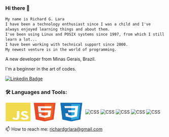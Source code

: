 ### Hi there 👋
    My name is Richard G. Lara
    I have been a technology enthusiast since I was a child and I've always enjoyed learning things and about them.
    I've been using Linux and POSIX systems since 1997, from which I still learn a lot...
    I have been working with technical support since 2000.
    My newest venture is in the world of programming.

<p>  A new developer from Minas Gerais, Brazil. </p>
<p>  I'm a beginner in the art of codes. </p>

<div id="badges">

[![Linkedin Badge](https://img.shields.io/badge/-LinkedIn-blue?style=flat-square&logo=Linkedin&logoColor=white&link=https://www.linkedin.com/in/richard-guimarães-rezende-lara-829276195)](https://www.linkedin.com/in/richard-guimarães-rezende-lara-829276195)
<img src="https://komarev.com/ghpvc/?username=RichardGLara&style=flat-square&color=blue" alt=""/>
   <div>
   
   ### :hammer_and_wrench: Languages and Tools:

  <img align="center" alt="Js" height="60" width="80" src="https://raw.githubusercontent.com/devicons/devicon/master/icons/javascript/javascript-plain.svg">
  <img align="center" alt="HTML" height="60" width="80" src="https://raw.githubusercontent.com/devicons/devicon/master/icons/html5/html5-original.svg">
  <img align="center" alt="CSS" height="60" width="80" src="https://raw.githubusercontent.com/devicons/devicon/master/icons/css3/css3-original.svg">
  <img align="center" alt="CSS" height="60" width="80" src="https://www.svgrepo.com/show/452091/python.svg">
  <img align="center" alt="CSS" height="60" width="80" src="https://www.svgrepo.com/show/353478/bash-icon.svg">
  <img align="center" alt="CSS" height="60" width="80" src="https://www.svgrepo.com/show/452054/linux.svg">
  <img align="center" alt="CSS" height="60" width="80" src="https://www.svgrepo.com/show/355027/freebsd.svg">
  <img align="center" alt="CSS" height="60" width="80" src="https://www.svgrepo.com/show/396599/guitar.svg">
  
  </div>
 <p>
  📫 How to reach me: <a href='mailto:lauranunes.c@gmail.com'>richardgrlara@gmail.com</a>
</p>
</div>

<!--
**RichardGLara/RichardGLara** is a ✨ _special_ ✨ repository because its `README.md` (this file) appears on your GitHub profile.

Here are some ideas to get you started:

- 🔭 I’m currently working on ...
- 🌱 I’m currently learning ...
- 👯 I’m looking to collaborate on ...
- 🤔 I’m looking for help with ...
- 💬 Ask me about ...
- 📫 How to reach me: ...
- 😄 Pronouns: ...
- ⚡ Fun fact: ...
-->
